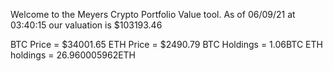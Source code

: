 Welcome to the Meyers Crypto Portfolio Value tool. 
As of 06/09/21 at 03:40:15 our valuation is $103193.46 

BTC Price = $34001.65
 ETH Price = $2490.79
BTC Holdings = 1.06BTC
 ETH holdings = 26.960005962ETH 
